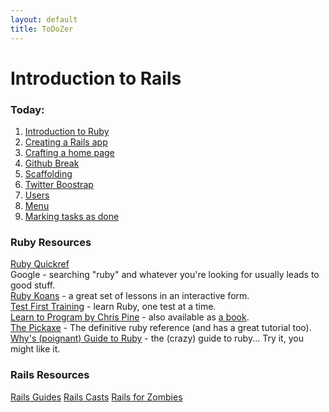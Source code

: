 ```yaml
---
layout: default
title: ToDoZer
---
```


# Introduction to Rails

### Today:

1. [Introduction to Ruby](intro-to-ruby.html)
2. [Creating a Rails app](creating-rails-app.html)
3. [Crafting a home page](crafting-a-homepage.html)
4. [Github Break](github-break.html)
5. [Scaffolding](scaffolding.html)
6. [Twitter Boostrap](bootstrap.html)
7. [Users](users.html)
8. [Menu](menu.html)
9. [Marking tasks as done](done.html)


### Ruby Resources

[Ruby Quickref](http://www.zenspider.com/Languages/Ruby/QuickRef.html)  
Google - searching "ruby" and whatever you're looking for usually leads to good stuff.  
[Ruby Koans](http://rubykoans.com/) - a great set of lessons in an interactive form.  
[Test First Training](http://testfirst.org) - learn Ruby, one test at a time.  
[Learn to Program by Chris Pine](http://pine.fm/LearnToProgram) - also available as [a book](http://pragprog.com/book/ltp2/learn-to-program).  
[The Pickaxe](http://pragprog.com/book/ruby3/programming-ruby-1-9) - The definitive ruby reference (and has a great tutorial too).  
[Why's (poignant) Guide to Ruby](http://www.scribd.com/doc/8545174/whys-Poignant-Guide-to-Ruby) - the (crazy) guide to ruby... Try it, you might like it.  


### Rails Resources

[Rails Guides](http://guides.rubyonrails.org/)
[Rails Casts](http://railscasts.com/)
[Rails for Zombies](http://www.codeschool.com/courses/rails-for-zombies-redux)
